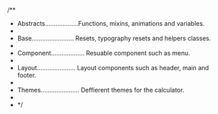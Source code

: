 /\*\*

- Abstracts...................Functions, mixins, animations and variables.
-
- Base........................ Resets, typography resets and helpers classes.
-
- Component................... Resuable component such as menu.
-
- Layout...................... Layout components such as header, main and footer.
-
- Themes...................... Deffierent themes for the calculator.
-
- \*/
